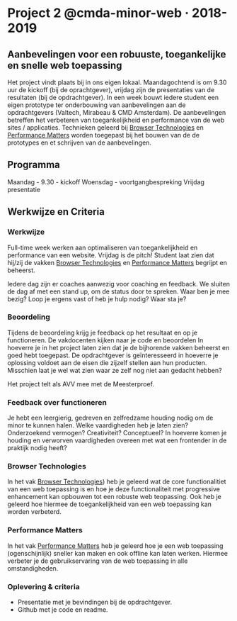 # Project 2 @cmda-minor-web · 2018-2019

## Aanbevelingen voor een robuuste, toegankelijke en snelle web toepassing

Het project vindt plaats bij in ons eigen lokaal. Maandagochtend is om 9.30 uur de kickoff (bij de oprachtgever), vrijdag zijn de presentaties van de resultaten (bij de opdrachtgever). In een week bouwt iedere student een eigen prototype ter onderbouwing van aanbevelingen aan de opdrachtgevers (Valtech, Mirabeau & CMD Amsterdam). De aanbevelingen betreffen het verbeteren van toegankelijkheid en performance van de web sites / applicaties. Technieken geleerd bij [Browser Technologies](https://github.com/cmda-minor-web/browser-technologies-1819) en [Performance Matters](https://github.com/cmda-minor-web/performance-matters-1819) worden toegepast bij het bouwen van de de prototypes en et schrijven van de aanbevelingen.

## Programma
Maandag - 9.30 - kickoff
Woensdag - voortgangbespreking
Vrijdag presentatie

## Werkwijze en Criteria
### Werkwijze
Full-time week werken aan optimaliseren van toegankelijkheid en performance van een website. Vrijdag is de pitch! Student laat zien dat hij/zij de vakken [Browser Technologies](https://github.com/cmda-minor-web/browser-technologies-1819) en [Performance Matters](https://github.com/cmda-minor-web/performance-matters-1819) begrijpt en beheerst.

Iedere dag zijn er coaches aanwezig voor coaching en feedback. We sluiten de dag af met een stand up, om de status door te spreken. Waar ben je mee bezig? Loop je ergens vast of heb je hulp nodig? Waar sta je?

### Beoordeling
Tijdens de beoordeling krijg je feedback op het resultaat en op je functioneren. De vakdocenten kijken naar je code en beoordelen In hoeverre je in het project laten zien dat je de bijhorende vakken beheerst en goed hebt toegepast. De opdrachtgever is geïnteresseerd in hoeverre je oplossing voldoet aan de eisen die zijzelf stellen aan hun producten. Misschien laat je wel wat zien waar ze zelf nog niet aan gedacht hebben?

Het project telt als AVV mee met de Meesterproef.

### Feedback over functioneren
Je hebt een leergierig, gedreven en zelfredzame houding nodig om de minor te kunnen halen. Welke vaardigheden heb je laten zien? Onderzoekend vermogen? Creativiteit? Conceptueel? In hoeverre komen je houding en verworven vaardigheden overeen met wat een frontender in de praktijk nodig heeft?

### Browser Technologies
In het vak [Browser Technologies](https://github.com/cmda-minor-web/browser-technologies-1819)) heb je geleerd wat de core functionalitiet van een web toepassing is en hoe je deze functionaliteit met progressive enhancement kan opbouwen tot een robuste web teopassing. Ook heb je geleerd hoe hiermee de toegankelijkheid van een web toepassing kan worden verbeterd. 

### Performance Matters
In het vak [Performance Matters](https://github.com/cmda-minor-web/performance-matters-1819) heb je geleerd hoe je een web toepassing (ogenschijnlijk) sneller kan maken en ook offline kan laten werken. Hiermee verbeter je de gebruikservaring van de web toepassing in alle omstandigheden.  


### Oplevering & criteria
- Presentatie met je bevindingen bij de opdrachtgever. 
- Github met je code en readme.

